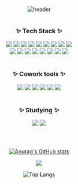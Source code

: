 
<div align="center">
    
  ![header](https://capsule-render.vercel.app/api?type=Rounded&color=ffc21f&height=300&section=header&text=Eomji%20Lee&fontSize=90&fontColor=FFFFFF)

</div>

# <h3 align="center">✨ Tech Stack ✨</h3>

<div align="center">
  <img src="https://img.shields.io/badge/HTML5-E34F26?style=flat-square&logo=html5&logoColor=white"/>
  <img src="https://img.shields.io/badge/css-1572B6?style=flat-square&logo=css3&logoColor=white"/>
  <img src="https://img.shields.io/badge/JavaScript-F7DF1E?style=flat-square&logo=javascript&logoColor=white"/>
  <img src="https://img.shields.io/badge/Jauery-0769AD?style=flat-square&logo=jquery&logoColor=white"/>
  <img src="https://img.shields.io/badge/Sass-CC6699?style=flat-square&logo=sass&logoColor=white"/>
  <img src="https://img.shields.io/badge/React-61DAFB?style=flat-square&logo=react&logoColor=white"/>
  <img src="https://img.shields.io/badge/React-61DAFB?style=flat-square&logo=react&logoColor=white"/>
  <img src="https://img.shields.io/badge/Vue.js-4FC08D?style=flat-square&logo=vuedotjs&logoColor=white"/>
  <img src="https://img.shields.io/badge/Nuxt.js-00DC82?style=flat-square&logo=nuxtdotjs&logoColor=white"/>
</div>
<div align="center">
  <img src="https://img.shields.io/badge/Prettier-F7B93E?style=flat-square&logo=prettier&logoColor=white"/>
  <img src="https://img.shields.io/badge/ESLint-4B32C3?style=flat-square&logo=eslint&logoColor=white"/>
  <img src="https://img.shields.io/badge/Svelte-FF3E00?style=flat-square&logo=svelte&logoColor=white"/>
  <img src="https://img.shields.io/badge/Node.js-339933?style=flat-square&logo=nodedotjs&logoColor=white"/>
  <img src="https://img.shields.io/badge/Photoshop-31A8FF?style=flat-square&logo=adobephotoshop&logoColor=white"/>
  <img src="https://img.shields.io/badge/Illustrator-FF9A00?style=flat-square&logo=adobeillustrator&logoColor=white"/>
  <img src="https://img.shields.io/badge/visualstudiocode-007ACC?style=flat-square&logo=visualstudiocode&logoColor=white"/>
  <img src="https://img.shields.io/badge/WebStorm-000000?style=flat-square&logo=webstorm&logoColor=white"/>
</div>&nbsp



<h3 align="center">✨ Cowork tools ✨</h3>
<div align="center">

  <img src="https://img.shields.io/badge/github-181717?style=flat-square&logo=github&logoColor=white"/>
  <img src="https://img.shields.io/badge/GitLab-FC6D26?style=flat-square&logo=gitlab&logoColor=white"/>
  <img src="https://img.shields.io/badge/Notion-000000?style=flat-square&logo=notion&logoColor=white"/>
  <img src="https://img.shields.io/badge/Slack-4A154B?style=flat-square&logo=slack&logoColor=white"/>
  <img src="https://img.shields.io/badge/Figma-F24e1e?style=flat-square&logo=figma&logoColor=white"/>
  <img src="https://img.shields.io/badge/Redmine-B32024?style=flat-square&logo=redmine&logoColor=white"/>

</div>&nbsp

<h3 align="center">✨ Studying  ✨</h3>
<div align="center">
  <img src="https://img.shields.io/badge/python-3776AB?style=flat-square&logo=python&logoColor=white"/>
  <img src="https://img.shields.io/badge/MySQL-4479A1?style=flat-square&logo=mysql&logoColor=white"/>
</div>&nbsp

# 
<div align="center">
  
  [![Anurag's GitHub stats](https://github-readme-stats.vercel.app/api?username=dldjawl89)](https://github.com/dldjawl89/thumb)
  
</div>
<div align="center">
  
  <a href="https://hits.seeyoufarm.com"><img src="https://hits.seeyoufarm.com/api/count/incr/badge.svg?url=https%3A%2F%2Fgithub.com%2Fdldjawl89%2Fhit-counter&count_bg=%2379C83D&title_bg=%23555555&icon=&icon_color=%23E7E7E7&title=hits&edge_flat=false"/></a>
  
  ![Top Langs](https://github-readme-stats.vercel.app/api/top-langs/?username=dldjawl89&layout=compact)

</div>
